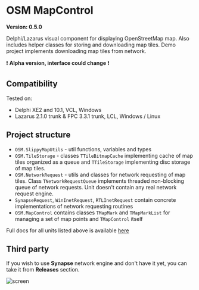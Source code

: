 ﻿OSM MapControl
==============

**Version: 0.5.0**

Delphi/Lazarus visual component for displaying OpenStreetMap map. Also includes helper classes for storing and downloading map tiles.
Demo project implements downloading map tiles from network.

:exclamation: **Alpha version, interface could change** :exclamation:

Compatibility
-------------

Tested on:

  - Delphi XE2 and 10.1, VCL, Windows
  - Lazarus 2.1.0 trunk & FPC 3.3.1 trunk, LCL, Windows / Linux

Project structure
-----------------

  - `OSM.SlippyMapUtils` - util functions, variables and types
  - `OSM.TileStorage` - classes `TTileBitmapCache` implementing cache of map tiles organized as a queue and `TTileStorage` implementing disc storage of map tiles.
  - `OSM.NetworkRequest` - utils and classes for network requesting of map tiles. Class `TNetworkRequestQueue` implements threaded non-blocking queue of network requests. Unit doesn't contain any real network request engine.
  - `SynapseRequest`, `WinInetRequest`, `RTLInetRequest` contain concrete implementations of network requesting routines
  - `OSM.MapControl` contains classes `TMapMark` and `TMapMarkList` for managing a set of map points and `TMapControl` itself
  
Full docs for all units listed above is available [here](https://fr0st-brutal.github.io/Delphi_OSMMap/)

Third party
-----------

If you wish to use **Synapse** network engine and don't have it yet, you can take it from **Releases** section.

![screen](https://raw.githubusercontent.com/Fr0sT-Brutal/Delphi_OSMMap/master/Screen/screen.png)